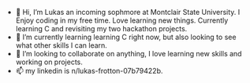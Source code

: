 - 👋 Hi, I’m Lukas an incoming sophmore at Montclair State University. I Enjoy coding in my free time. Love learning new things. Currently learning C and revisiting my two hackathon projects. 
- 🌱 I’m currently learning learning C right now, but also looking to see what other skills I can learn. 
- 💞️ I’m looking to collaborate on anything, I love learning new skills and working on projects.
- 📫 my linkedin is n/lukas-frotton-07b79422b. 


<!---
Lukefrotts227/Lukefrotts227 is a ✨ special ✨ repository because its `README.md` (this file) appears on your GitHub profile.
You can click the Preview link to take a look at your changes.
--->
